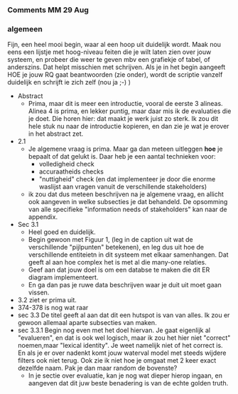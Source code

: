 ### Comments MM 29 Aug

### algemeen
Fijn, een heel mooi begin, waar al een hoop uit duidelijk wordt. Maak nou eens een lijstje met hoog-niveau feiten die je wilt laten zien over jouw systeem, en probeer die weer te geven mbv een grafiekje of tabel, of anderszins. Dat helpt misschien met schrijven. Als je in het begin aangeeft HOE je jouw RQ gaat beantwoorden (zie onder), wordt de scriptie vanzelf duidelijk en schrijft ie zich zelf (nou ja ;-) ) 

* Abstract
    * Prima, maar dit is meer een introductie, vooral de eerste 3 alineas. Alinea 4 is prima, en lekker puntig, maar daar mis ik de evaluaties die je doet. Die horen hier: dat maakt je werk juist zo sterk. Ik zou dit hele stuk nu naar de introductie kopieren, en dan zie je wat je erover in het abstract zet. 
* 2.1 
    * Je algemene vraag is prima. Maar ga dan meteen uitleggen **hoe** je bepaalt of dat gelukt is. Daar heb je een aantal technieken voor: 
        * volledigheid check
        * accuraatheids checks
        * "nuttigheid" check (en dat implementeer je door die enorme waslijst aan vragen vanuit de verschillende stakeholders)
    * ik zou dat dus meteen beschrijven na je algemene vraag, en allicht ook aangeven in welke subsecties je dat behandeld. De opsomming van alle specifieke "information needs of stakeholders" kan naar de appendix.
* Sec 3.1
    * Heel goed en duidelijk. 
    * Begin gewoon met Figuur 1, (leg in de caption uit wat de verschillende "pijlpunten" betekenen), en leg dus uit hoe de verschillende entiteietn in dit systeem met elkaar samenhangen. Dat geeft al aan hoe complex het is met al die many-one relaties. 
    * Geef aan dat jouw doel is om een databse te maken die dit ER diagram implementeert.
    * En ga dan pas je ruwe data beschrijven waar je duit uit moet gaan vissen. 
* 3.2 ziet er prima uit.
* 374-378 is nog wat raar
* sec 3.3 De titel geeft al aan dat dit een hutspot is van van alles. Ik zou er gewoon allemaal aparte subsecties van maken.
*  sec 3.3.1 Begin nog even met het doel hiervan. Je gaat eigenlijk al "evalueren", en dat is ook wel logisch, maar ik zou het hier niet "correct" noemen,maar "lexical identity". Je weet namelijk niet of het correct is. En als je er over nadenkt komt jouw waterval model met steeds wijdere filters ook niet terug. Ook zie ik niet hoe je omgaat met 2 keer exact dezelfde naam. Pak je dan maar random de bovenste? 
    *  In je sectie over evaluatie, kan je nog wat dieper hierop ingaan, en aangeven dat dit juw beste benadering is van de echte golden truth.
